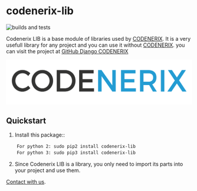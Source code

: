 # codenerix-lib

![builds and tests](https://github.com/codenerix/codenerix-lib/actions/workflows/build_and_test.yaml/badge.svg?branch=master)

Codenerix LIB is a base module of libraries used by [CODENERIX](https://www.codenerix.com/). It is a very usefull library for any project and you can use it without [CODENERIX](https://www.codenerix.com). you can visit the project at [GitHub Django CODENERIX](https://github.com/codenerix/django-codenerix)

![CODENERIX](https://github.com/codenerix/django-codenerix/raw/master/codenerix/static/codenerix/img/codenerix.png)


## Quickstart

1. Install this package::

```bash
    For python 2: sudo pip2 install codenerix-lib
    For python 3: sudo pip3 install codenerix-lib
```

2. Since Codenerix LIB is a library, you only need to import its parts into your project and use them.

[Contact with us](https://codenerix.com/contact/).
